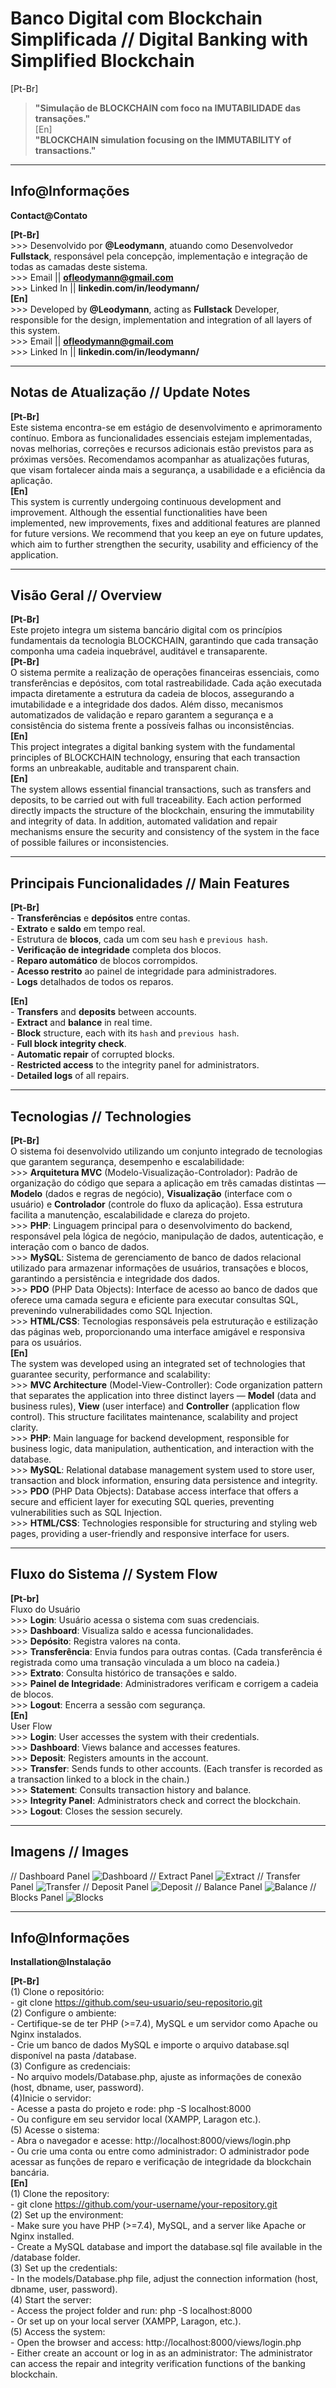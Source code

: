 # Banco Digital com Blockchain Simplificada // Digital Banking with Simplified Blockchain <br>

[Pt-Br]
> **"Simulação de BLOCKCHAIN com foco na IMUTABILIDADE das transações."**<br>
[En] <br>
> **"BLOCKCHAIN ​​simulation focusing on the IMMUTABILITY of transactions."**<br>
---

## Info@Informações<br>

**Contact@Contato**<br>

**[Pt-Br]**<br>
    >>> Desenvolvido por **@Leodymann**, atuando como Desenvolvedor **Fullstack**, responsável pela concepção, implementação e integração de todas as camadas deste sistema.<br>
    >>> Email || **ofleodymann@gmail.com**<br>
    >>> Linked In || **linkedin.com/in/leodymann/**<br>
**[En]**<br>
    >>> Developed by **@Leodymann**, acting as **Fullstack** Developer, responsible for the design, implementation and integration of all layers of this system.<br>
    >>> Email || **ofleodymann@gmail.com**<br>
    >>> Linked In || **linkedin.com/in/leodymann/**<br>

---

## Notas de Atualização // Update Notes<br>

**[Pt-Br]**<br>
    Este sistema encontra-se em estágio de desenvolvimento e aprimoramento contínuo. Embora as funcionalidades essenciais estejam implementadas, novas melhorias, correções e recursos adicionais estão previstos para as próximas versões. Recomendamos acompanhar as atualizações futuras, que visam fortalecer ainda mais a segurança, a usabilidade e a eficiência da aplicação.<br>
**[En]**<br>
    This system is currently undergoing continuous development and improvement. Although the essential functionalities have been implemented, new improvements, fixes and additional features are planned for future versions. We recommend that you keep an eye on future updates, which aim to further strengthen the security, usability and efficiency of the application.<br>

---

## Visão Geral // Overview<br>

**[Pt-Br]**<br>
    Este projeto integra um sistema bancário digital com os princípios fundamentais da tecnologia BLOCKCHAIN, garantindo que
    cada transação componha uma cadeia inquebrável, auditável e transaparente.<br>
**[Pt-Br]**<br>
    O sistema permite a realização de operações financeiras essenciais, como transferências e depósitos, com total rastreabilidade. Cada ação executada impacta diretamente a estrutura da cadeia de blocos, assegurando a imutabilidade e a integridade dos dados. Além disso, mecanismos automatizados de validação e reparo garantem a segurança e a consistência do sistema frente a possíveis falhas ou inconsistências.<br>
**[En]**<br>
    This project integrates a digital banking system with the fundamental principles of BLOCKCHAIN ​​technology, ensuring that each transaction forms an unbreakable, auditable and transparent chain.<br>
**[En]**<br>
    The system allows essential financial transactions, such as transfers and deposits, to be carried out with full traceability. Each action performed directly impacts the structure of the blockchain, ensuring the immutability and integrity of data. In addition, automated validation and repair mechanisms ensure the security and consistency of the system in the face of possible failures or inconsistencies.<br>

---

## Principais Funcionalidades // Main Features<br>

**[Pt-Br]**<br>
    - **Transferências** e **depósitos** entre contas.<br>
    - **Extrato** e **saldo** em tempo real.<br>
    - Estrutura de **blocos**, cada um com seu `hash` e `previous hash`.<br>
    - **Verificação de integridade** completa dos blocos.<br>
    - **Reparo automático** de blocos corrompidos.<br>
    - **Acesso restrito** ao painel de integridade para administradores.<br>
    - **Logs** detalhados de todos os reparos.<br>

**[En]**<br>
    - **Transfers** and **deposits** between accounts.<br>
    - **Extract** and **balance** in real time.<br>
    - **Block** structure, each with its `hash` and `previous hash`.<br>
    - **Full block integrity check**.<br>
    - **Automatic repair** of corrupted blocks.<br>
    - **Restricted access** to the integrity panel for administrators.<br>
    - **Detailed logs** of all repairs.<br>

---

## Tecnologias // Technologies<br>

**[Pt-Br]**<br>
    O sistema foi desenvolvido utilizando um conjunto integrado de tecnologias que garantem segurança, desempenho e escalabilidade:<br>
        >>> **Arquitetura MVC** (Modelo-Visualização-Controlador): Padrão de organização do código que separa a aplicação em três camadas distintas — **Modelo** (dados e regras de negócio), **Visualização** (interface com o usuário) e **Controlador** (controle do fluxo da aplicação). Essa estrutura facilita a manutenção, escalabilidade e clareza do projeto.<br>
        >>> **PHP**: Linguagem principal para o desenvolvimento do backend, responsável pela lógica de negócio, manipulação de dados, autenticação, e interação com o banco de dados.<br>
        >>> **MySQL**: Sistema de gerenciamento de banco de dados relacional utilizado para armazenar informações de usuários, transações e blocos, garantindo a persistência e integridade dos dados.<br>
        >>> **PDO** (PHP Data Objects): Interface de acesso ao banco de dados que oferece uma camada segura e eficiente para executar consultas SQL, prevenindo vulnerabilidades como SQL Injection.<br>
        >>> **HTML/CSS**: Tecnologias responsáveis pela estruturação e estilização das páginas web, proporcionando uma interface amigável e responsiva para os usuários.<br>
**[En]**<br>
    The system was developed using an integrated set of technologies that guarantee security, performance and scalability:<br>
        >>> **MVC Architecture** (Model-View-Controller): Code organization pattern that separates the application into three distinct layers — **Model** (data and business rules), **View** (user interface) and **Controller** (application flow control). This structure facilitates maintenance, scalability and project clarity.<br>
        >>> **PHP**: Main language for backend development, responsible for business logic, data manipulation, authentication, and interaction with the database.<br>
        >>> **MySQL**: Relational database management system used to store user, transaction and block information, ensuring data persistence and integrity.<br>
        >>> **PDO** (PHP Data Objects): Database access interface that offers a secure and efficient layer for executing SQL queries, preventing vulnerabilities such as SQL Injection.<br>
        >>> **HTML/CSS**: Technologies responsible for structuring and styling web pages, providing a user-friendly and responsive interface for users.<br>
    
---

## Fluxo do Sistema // System Flow<br>

**[Pt-br]**<br>
    Fluxo do Usuário<br>
        >>> **Login**: Usuário acessa o sistema com suas credenciais.<br>
        >>> **Dashboard**: Visualiza saldo e acessa funcionalidades.<br>
        >>> **Depósito**: Registra valores na conta.<br>
        >>> **Transferência**: Envia fundos para outras contas. (Cada transferência é registrada como uma transação vinculada a um bloco na cadeia.)<br>
        >>> **Extrato**: Consulta histórico de transações e saldo.<br>
        >>> **Painel de Integridade**: Administradores verificam e corrigem a cadeia de blocos.<br>
        >>> **Logout**: Encerra a sessão com segurança.<br>
**[En]**<br>
    User Flow<br>
        >>> **Login**: User accesses the system with their credentials.<br>
        >>> **Dashboard**: Views balance and accesses features.<br>
        >>> **Deposit**: Registers amounts in the account.<br>
        >>> **Transfer**: Sends funds to other accounts. (Each transfer is recorded as a transaction linked to a block in the chain.)<br>
        >>> **Statement**: Consults transaction history and balance.<br>
        >>> **Integrity Panel**: Administrators check and correct the blockchain.<br>
        >>> **Logout**: Closes the session securely.<br>

---

## Imagens // Images<br>
// Dashboard Panel
![Dashboard](/bank_proj/images/dashboard.png)
// Extract Panel
![Extract](/bank_proj/images/extract.png) 
// Transfer Panel
![Transfer](/bank_proj/images/transfer.png)
// Deposit Panel
![Deposit](/bank_proj/images/deposit.png)
// Balance Panel
![Balance](/bank_proj/images/balance.png)
// Blocks Panel
![Blocks](/bank_proj/images/blocks.png)

---

## Info@Informações<br>

**Installation@Instalação**<br>

**[Pt-Br]**<br>
    (1) Clone o repositório:<br>
        - git clone https://github.com/seu-usuario/seu-repositorio.git <br>
    (2) Configure o ambiente:<br>
        - Certifique-se de ter PHP (>=7.4), MySQL e um servidor como Apache ou Nginx instalados.<br>
        - Crie um banco de dados MySQL e importe o arquivo database.sql disponível na pasta /database.<br>
    (3) Configure as credenciais:<br>
        - No arquivo models/Database.php, ajuste as informações de conexão (host, dbname, user, password).<br>
    (4)Inicie o servidor:<br>
        - Acesse a pasta do projeto e rode: php -S localhost:8000<br>
        - Ou configure em seu servidor local (XAMPP, Laragon etc.).<br>
    (5) Acesse o sistema:<br>
        - Abra o navegador e acesse: http://localhost:8000/views/login.php <br>
        - Ou crie uma conta ou entre como administrador: O administrador pode acessar as funções de reparo e verificação de integridade da blockchain bancária.<br>
**[En]**<br>
    (1) Clone the repository:<br>
        - git clone https://github.com/your-username/your-repository.git <br>
    (2) Set up the environment: <br>
        - Make sure you have PHP (>=7.4), MySQL, and a server like Apache or Nginx installed.<br>
        - Create a MySQL database and import the database.sql file available in the /database folder.<br>
    (3) Set up the credentials:<br>
        - In the models/Database.php file, adjust the connection information (host, dbname, user, password).<br>
    (4) Start the server:<br>
        - Access the project folder and run: php -S localhost:8000<br>
        - Or set up on your local server (XAMPP, Laragon, etc.).<br>
    (5) Access the system:<br>
        - Open the browser and access: http://localhost:8000/views/login.php <br>
        - Either create an account or log in as an administrator: The administrator can access the repair and integrity verification functions of the banking blockchain.<br>
